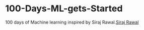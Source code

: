 # 100-Days-ML-gets-Started
100 days of Machine learning inspired by Siraj Rawal.[Siraj Rawal](https://www.youtube.com/watch?v=cuQMBj1cWPo)
